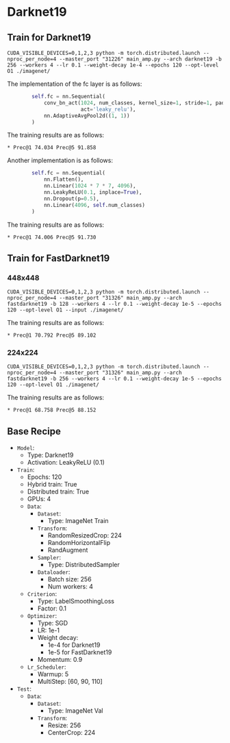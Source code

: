 
# Darknet19

## Train for Darknet19

```shell
CUDA_VISIBLE_DEVICES=0,1,2,3 python -m torch.distributed.launch --nproc_per_node=4 --master_port "31226" main_amp.py --arch darknet19 -b 256 --workers 4 --lr 0.1 --weight-decay 1e-4 --epochs 120 --opt-level O1 ./imagenet/
```

The implementation of the fc layer is as follows:

```python
        self.fc = nn.Sequential(
            conv_bn_act(1024, num_classes, kernel_size=1, stride=1, padding=0, bias=False, is_bn=True,
                        act='leaky_relu'),
            nn.AdaptiveAvgPool2d((1, 1))
        )
```

The training results are as follows:

```text
* Prec@1 74.034 Prec@5 91.858
```

Another implementation is as follows:

```python
        self.fc = nn.Sequential(
            nn.Flatten(),
            nn.Linear(1024 * 7 * 7, 4096),
            nn.LeakyReLU(0.1, inplace=True),
            nn.Dropout(p=0.5),
            nn.Linear(4096, self.num_classes)
        )
```

The training results are as follows:

```text
* Prec@1 74.006 Prec@5 91.730
```

## Train for FastDarknet19

### 448x448

```shell
CUDA_VISIBLE_DEVICES=0,1,2,3 python -m torch.distributed.launch --nproc_per_node=4 --master_port "31326" main_amp.py --arch fastdarknet19 -b 128 --workers 4 --lr 0.1 --weight-decay 1e-5 --epochs 120 --opt-level O1 --input ./imagenet/
```

The training results are as follows:

```text
* Prec@1 70.792 Prec@5 89.102
```

### 224x224

```shell
CUDA_VISIBLE_DEVICES=0,1,2,3 python -m torch.distributed.launch --nproc_per_node=4 --master_port "31326" main_amp.py --arch fastdarknet19 -b 256 --workers 4 --lr 0.1 --weight-decay 1e-5 --epochs 120 --opt-level O1 ./imagenet/
```

The training results are as follows:

```text
* Prec@1 68.758 Prec@5 88.152
```

## Base Recipe

* `Model`: 
  * Type: Darknet19
  * Activation: LeakyReLU (0.1)
* `Train`:
  * Epochs: 120
  * Hybrid train: True
  * Distributed train: True
  * GPUs: 4
  * `Data`:
    * `Dataset`: 
      * Type: ImageNet Train
    * `Transform`:
      * RandomResizedCrop: 224
      * RandomHorizontalFlip
      * RandAugment
    * `Sampler`:
      * Type: DistributedSampler
    * `Dataloader`:
      * Batch size: 256
      * Num workers: 4
  * `Criterion`: 
    * Type: LabelSmoothingLoss
    * Factor: 0.1
  * `Optimizer`: 
    * Type: SGD
    * LR: 1e-1
    * Weight decay: 
      * 1e-4 for Darknet19
      * 1e-5 for FastDarknet19
    * Momentum: 0.9
  * `Lr_Scheduler`:
    * Warmup: 5
    * MultiStep: [60, 90, 110]
* `Test`:
  * `Data`:
    * `Dataset`:
      * Type: ImageNet Val
    * `Transform`:
      * Resize: 256
      * CenterCrop: 224